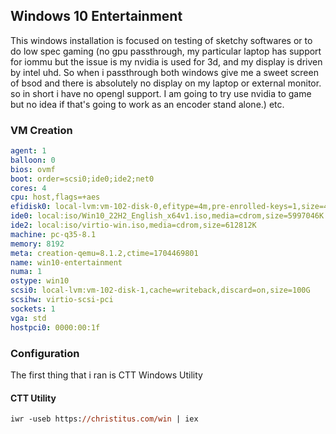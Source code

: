 ## Windows 10 Entertainment 

This windows installation is focused on testing of sketchy softwares or to do low spec gaming  (no gpu passthrough, my particular laptop has support for iommu but the issue is my nvidia is used for 3d, and my display is driven by intel uhd. So when i passthrough both windows give me a sweet screen of bsod and there is absolutely no display on my laptop or external monitor. so in short i have no opengl support. I am going to try use nvidia to game but no idea if that's going to work as an encoder stand alone.) etc. 

### VM Creation

```yaml
agent: 1
balloon: 0
bios: ovmf
boot: order=scsi0;ide0;ide2;net0
cores: 4
cpu: host,flags=+aes
efidisk0: local-lvm:vm-102-disk-0,efitype=4m,pre-enrolled-keys=1,size=4M
ide0: local:iso/Win10_22H2_English_x64v1.iso,media=cdrom,size=5997046K
ide2: local:iso/virtio-win.iso,media=cdrom,size=612812K
machine: pc-q35-8.1
memory: 8192
meta: creation-qemu=8.1.2,ctime=1704469801
name: win10-entertainment
numa: 1
ostype: win10
scsi0: local-lvm:vm-102-disk-1,cache=writeback,discard=on,size=100G
scsihw: virtio-scsi-pci
sockets: 1
vga: std
hostpci0: 0000:00:1f
```

### Configuration

The first thing that i ran is CTT Windows Utility

#### CTT Utility

```ps
iwr -useb https://christitus.com/win | iex
```

